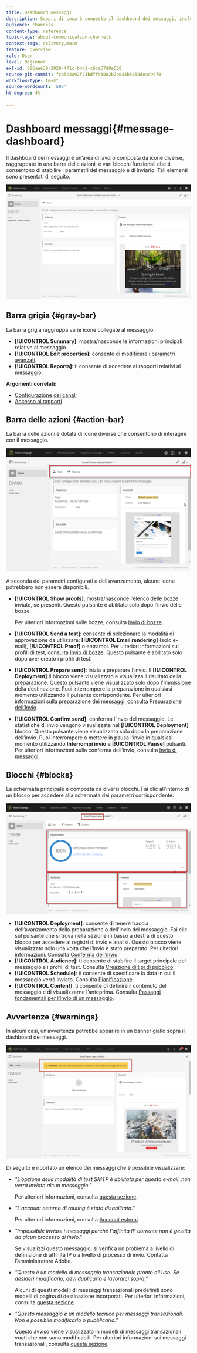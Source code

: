 ```yaml
---
title: Dashboard messaggi
description: Scopri di cosa è composto il dashboard dei messaggi, inclusa la barra delle azioni e i vari blocchi funzionali.
audience: channels
content-type: reference
topic-tags: about-communication-channels
context-tags: delivery,main
feature: Overview
role: User
level: Beginner
exl-id: 886aae39-2029-471c-b4d1-c6ca57d0e568
source-git-commit: fcb5c4a92f23bdffd1082b7b044b5859dead9d70
workflow-type: tm+mt
source-wordcount: '587'
ht-degree: 4%

---
```


# Dashboard messaggi{#message-dashboard}

Il dashboard dei messaggi è un’area di lavoro composta da icone diverse, raggruppate in una barra delle azioni, e vari blocchi funzionali che ti consentono di stabilire i parametri del messaggio e di inviarlo. Tali elementi sono presentati di seguito.

![](assets/delivery_dashboard_2.png)

## Barra grigia {#gray-bar}

La barra grigia raggruppa varie icone collegate al messaggio.

* **[!UICONTROL Summary]**: mostra/nasconde le informazioni principali relative al messaggio.
* **[!UICONTROL Edit properties]**: consente di modificare i [parametri avanzati](../../administration/using/configuring-email-channel.md#list-of-email-properties).
* **[!UICONTROL Reports]**: ti consente di accedere ai rapporti relativi al messaggio.

**Argomenti correlati:**

* [Configurazione dei canali](../../administration/using/about-channel-configuration.md)
* [Accesso ai rapporti](../../reporting/using/about-dynamic-reports.md)

## Barra delle azioni {#action-bar}

La barra delle azioni è dotata di icone diverse che consentono di interagire con il messaggio.

![](assets/delivery_dashboard_4.png)

A seconda dei parametri configurati e dell’avanzamento, alcune icone potrebbero non essere disponibili.

* **[!UICONTROL Show proofs]**: mostra/nasconde l’elenco delle bozze inviate, se presenti. Questo pulsante è abilitato solo dopo l’invio delle bozze.

  Per ulteriori informazioni sulle bozze, consulta [Invio di bozze](../../sending/using/sending-proofs.md).

* **[!UICONTROL Send a test]**: consente di selezionare la modalità di approvazione da utilizzare: **[!UICONTROL Email rendering]** (solo e-mail), **[!UICONTROL Proof]** o entrambi. Per ulteriori informazioni sui profili di test, consulta [Invio di bozze](../../sending/using/sending-proofs.md). Questo pulsante è abilitato solo dopo aver creato i profili di test.

* **[!UICONTROL Prepare send]**: inizia a preparare l’invio. Il **[!UICONTROL Deployment]** Il blocco viene visualizzato e visualizza il risultato della preparazione. Questo pulsante viene visualizzato solo dopo l&#39;immissione della destinazione. Puoi interrompere la preparazione in qualsiasi momento utilizzando il pulsante corrispondente. Per ulteriori informazioni sulla preparazione dei messaggi, consulta [Preparazione dell’invio](../../sending/using/preparing-the-send.md).

* **[!UICONTROL Confirm send]**: conferma l’invio del messaggio. Le statistiche di invio vengono visualizzate nel **[!UICONTROL Deployment]** blocco. Questo pulsante viene visualizzato solo dopo la preparazione dell’invio. Puoi interrompere o mettere in pausa l’invio in qualsiasi momento utilizzando **Interrompi invio** e **[!UICONTROL Pause]** pulsanti. Per ulteriori informazioni sulla conferma dell’invio, consulta [Invio di messaggi](../../sending/using/confirming-the-send.md).

## Blocchi {#blocks}

La schermata principale è composta da diversi blocchi. Fai clic all’interno di un blocco per accedere alla schermata dei parametri corrispondente:

![](assets/delivery_dashboard_3.png)

* **[!UICONTROL Deployment]**: consente di tenere traccia dell’avanzamento della preparazione o dell’invio del messaggio. Fai clic sul pulsante che si trova nella sezione in basso a destra di questo blocco per accedere ai registri di invio e analisi. Questo blocco viene visualizzato solo una volta che l’invio è stato preparato. Per ulteriori informazioni. Consulta [Conferma dell’invio](../../sending/using/confirming-the-send.md).
* **[!UICONTROL Audience]**: ti consente di stabilire il target principale del messaggio e i profili di test. Consulta [Creazione di tipi di pubblico](../../audiences/using/creating-audiences.md).
* **[!UICONTROL Schedule]**: ti consente di specificare la data in cui il messaggio verrà inviato. Consulta [Pianificazione](../../sending/using/about-scheduling-messages.md).
* **[!UICONTROL Content]**: ti consente di definire il contenuto del messaggio e di visualizzarne l’anteprima. Consulta [Passaggi fondamentali per l’invio di un messaggio](../../channels/using/key-steps-to-send-a-message.md).

## Avvertenze {#warnings}

In alcuni casi, un’avvertenza potrebbe apparire in un banner giallo sopra il dashboard dei messaggi.

![](assets/delivery_dashboard_warnings.png)

Di seguito è riportato un elenco dei messaggi che è possibile visualizzare:

* *&quot;L’opzione della modalità di test SMTP è abilitata per questa e-mail: non verrà inviato alcun messaggio.&quot;*

  Per ulteriori informazioni, consulta [questa sezione](../../administration/using/configuring-email-channel.md#smtp-test-mode).

* *&quot;L&#39;account esterno di routing è stato disabilitato.&quot;*

  Per ulteriori informazioni, consulta [Account esterni](../../administration/using/external-accounts.md).

* *&quot;Impossibile inviare i messaggi perché l&#39;affinità IP corrente non è gestita da alcun processo di invio.&quot;*

  Se visualizzi questo messaggio, si verifica un problema a livello di definizione di affinità IP o a livello di processo di invio. Contatta l’amministratore Adobe.

* *&quot;Questo è un modello di messaggio transazionale pronto all’uso. Se desideri modificarlo, devi duplicarlo e lavorarci sopra.&quot;*

  Alcuni di questi modelli di messaggi transazionali predefiniti sono modelli di pagina di destinazione incorporati. Per ulteriori informazioni, consulta [questa sezione](../../channels/using/landing-page-templates.md).

* *&quot;Questo messaggio è un modello tecnico per messaggi transazionali. Non è possibile modificarlo o pubblicarlo.&quot;*

  Questo avviso viene visualizzato in modelli di messaggi transazionali vuoti che non sono modificabili. Per ulteriori informazioni sui messaggi transazionali, consulta [questa sezione](../../channels/using/getting-started-with-transactional-msg.md).
